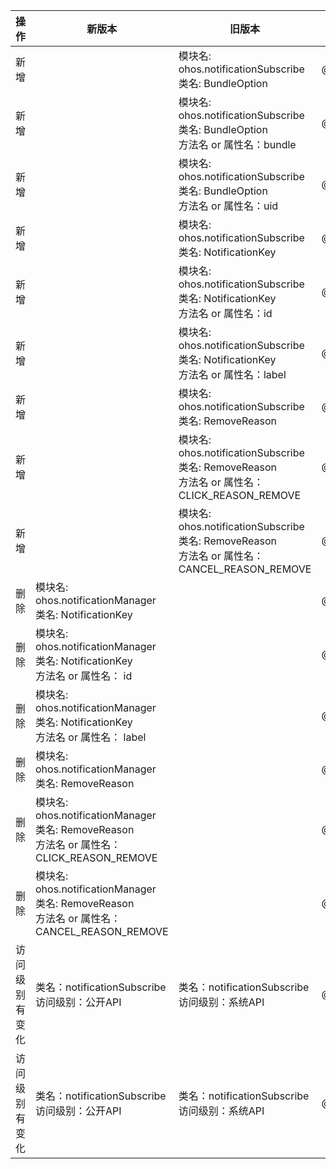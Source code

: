 | 操作 | 新版本 | 旧版本 | d.ts文件 |
| ---- | ------ | ------ | -------- |
|新增||模块名: ohos.notificationSubscribe<br>类名: BundleOption|@ohos.notificationSubscribe.d.ts|
|新增||模块名: ohos.notificationSubscribe<br>类名: BundleOption<br>方法名 or 属性名：bundle|@ohos.notificationSubscribe.d.ts|
|新增||模块名: ohos.notificationSubscribe<br>类名: BundleOption<br>方法名 or 属性名：uid|@ohos.notificationSubscribe.d.ts|
|新增||模块名: ohos.notificationSubscribe<br>类名: NotificationKey|@ohos.notificationSubscribe.d.ts|
|新增||模块名: ohos.notificationSubscribe<br>类名: NotificationKey<br>方法名 or 属性名：id|@ohos.notificationSubscribe.d.ts|
|新增||模块名: ohos.notificationSubscribe<br>类名: NotificationKey<br>方法名 or 属性名：label|@ohos.notificationSubscribe.d.ts|
|新增||模块名: ohos.notificationSubscribe<br>类名: RemoveReason|@ohos.notificationSubscribe.d.ts|
|新增||模块名: ohos.notificationSubscribe<br>类名: RemoveReason<br>方法名 or 属性名：CLICK_REASON_REMOVE|@ohos.notificationSubscribe.d.ts|
|新增||模块名: ohos.notificationSubscribe<br>类名: RemoveReason<br>方法名 or 属性名：CANCEL_REASON_REMOVE|@ohos.notificationSubscribe.d.ts|
|删除|模块名: ohos.notificationManager<br>类名: NotificationKey||@ohos.notificationManager.d.ts|
|删除|模块名: ohos.notificationManager<br>类名: NotificationKey<br>方法名 or 属性名： id||@ohos.notificationManager.d.ts|
|删除|模块名: ohos.notificationManager<br>类名: NotificationKey<br>方法名 or 属性名： label||@ohos.notificationManager.d.ts|
|删除|模块名: ohos.notificationManager<br>类名: RemoveReason||@ohos.notificationManager.d.ts|
|删除|模块名: ohos.notificationManager<br>类名: RemoveReason<br>方法名 or 属性名： CLICK_REASON_REMOVE||@ohos.notificationManager.d.ts|
|删除|模块名: ohos.notificationManager<br>类名: RemoveReason<br>方法名 or 属性名： CANCEL_REASON_REMOVE||@ohos.notificationManager.d.ts|
|访问级别有变化|类名：notificationSubscribe<br>访问级别：公开API|类名：notificationSubscribe<br>访问级别：系统API|@ohos.notificationSubscribe.d.ts|
|访问级别有变化|类名：notificationSubscribe<br>访问级别：公开API|类名：notificationSubscribe<br>访问级别：系统API|@ohos.notificationSubscribe.d.ts|
